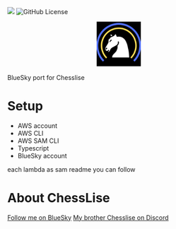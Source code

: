 

![](https://img.shields.io/badge/Status-Online-brightgreen)
![GitHub License](https://img.shields.io/github/license/jalpp/Chesslise)


<p align="center">
  <img src="https://raw.githubusercontent.com/jalpp/DojoIcons/dd7365ea7d768fe17056d9b14ee6740c2bf4e261/oldIcons/Black%20Blue%20White%20Tactical%20eSports%20Discord%20Logo.png" alt="ChessLise" width=20% height=20% />
</p>

BlueSky port for Chesslise

# Setup

- AWS account
- AWS CLI
- AWS SAM CLI
- Typescript
- BlueSky account

each lambda as sam readme you can follow 

# About ChessLise
[Follow me on BlueSky](https://bsky.app/profile/chesslise.bsky.social)
[My brother Chesslise on Discord](https://github.com/jalpp/Chesslise)
